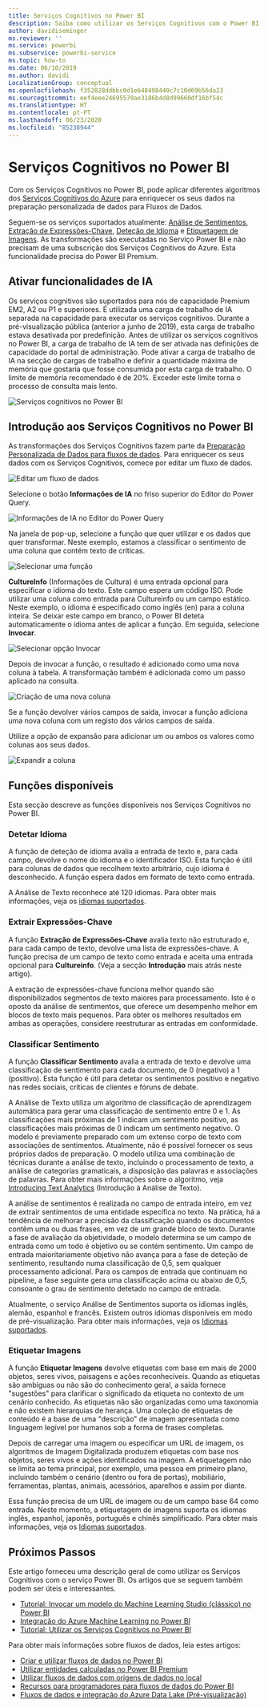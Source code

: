```yaml
---
title: Serviços Cognitivos no Power BI
description: Saiba como utilizar os Serviços Cognitivos com o Power BI
author: davidiseminger
ms.reviewer: ''
ms.service: powerbi
ms.subservice: powerbi-service
ms.topic: how-to
ms.date: 06/10/2019
ms.author: davidi
LocalizationGroup: conceptual
ms.openlocfilehash: f352828ddbbc0d1e648498440c7c10d69b56da23
ms.sourcegitcommit: eef4eee24695570ae3186b4d8d99660df16bf54c
ms.translationtype: HT
ms.contentlocale: pt-PT
ms.lasthandoff: 06/23/2020
ms.locfileid: "85238944"
---
```

# <a name="cognitive-services-in-power-bi"></a>Serviços Cognitivos no Power BI 

Com os Serviços Cognitivos no Power BI, pode aplicar diferentes algoritmos dos [Serviços Cognitivos do Azure](https://azure.microsoft.com/services/cognitive-services/) para enriquecer os seus dados na preparação personalizada de dados para Fluxos de Dados.

Seguem-se os serviços suportados atualmente: [Análise de Sentimentos](https://docs.microsoft.com/azure/cognitive-services/text-analytics/how-tos/text-analytics-how-to-sentiment-analysis), [Extração de Expressões-Chave](https://docs.microsoft.com/azure/cognitive-services/text-analytics/how-tos/text-analytics-how-to-keyword-extraction), [Deteção de Idioma](https://docs.microsoft.com/azure/cognitive-services/text-analytics/how-tos/text-analytics-how-to-language-detection) e [Etiquetagem de Imagens](https://docs.microsoft.com/azure/cognitive-services/computer-vision/concept-tagging-images). As transformações são executadas no Serviço Power BI e não precisam de uma subscrição dos Serviços Cognitivos do Azure. Esta funcionalidade precisa do Power BI Premium.

## <a name="enabling-ai-features"></a>**Ativar funcionalidades de IA**

Os serviços cognitivos são suportados para nós de capacidade Premium EM2, A2 ou P1 e superiores. É utilizada uma carga de trabalho de IA separada na capacidade para executar os serviços cognitivos. Durante a pré-visualização pública (anterior a junho de 2019), esta carga de trabalho estava desativada por predefinição. Antes de utilizar os serviços cognitivos no Power BI, a carga de trabalho de IA tem de ser ativada nas definições de capacidade do portal de administração. Pode ativar a carga de trabalho de IA na secção de cargas de trabalho e definir a quantidade máxima de memória que gostaria que fosse consumida por esta carga de trabalho. O limite de memória recomendado é de 20%. Exceder este limite torna o processo de consulta mais lento.

![Serviços cognitivos no Power BI](media/service-cognitive-services/cognitive-services_01.png)

## <a name="getting-started-with-cognitive-services-in-power-bi"></a>**Introdução aos Serviços Cognitivos no Power BI**

As transformações dos Serviços Cognitivos fazem parte da [Preparação Personalizada de Dados para fluxos de dados](https://powerbi.microsoft.com/blog/introducing-power-bi-data-prep-wtih-dataflows/). Para enriquecer os seus dados com os Serviços Cognitivos, comece por editar um fluxo de dados.

![Editar um fluxo de dados](media/service-cognitive-services/cognitive-services_02.png)

Selecione o botão **Informações de IA** no friso superior do Editor do Power Query.

![Informações de IA no Editor do Power Query](media/service-cognitive-services/cognitive-services_03.png)

Na janela de pop-up, selecione a função que quer utilizar e os dados que quer transformar. Neste exemplo, estamos a classificar o sentimento de uma coluna que contém texto de críticas.

![Selecionar uma função](media/service-cognitive-services/cognitive-services_04.png)

**CultureInfo** (Informações de Cultura) é uma entrada opcional para especificar o idioma do texto. Este campo espera um código ISO. Pode utilizar uma coluna como entrada para Cultureinfo ou um campo estático. Neste exemplo, o idioma é especificado como inglês (en) para a coluna inteira. Se deixar este campo em branco, o Power BI deteta automaticamente o idioma antes de aplicar a função. Em seguida, selecione **Invocar**.

![Selecionar opção Invocar](media/service-cognitive-services/cognitive-services_05.png)

Depois de invocar a função, o resultado é adicionado como uma nova coluna à tabela. A transformação também é adicionada como um passo aplicado na consulta.

![Criação de uma nova coluna](media/service-cognitive-services/cognitive-services_06.png)

Se a função devolver vários campos de saída, invocar a função adiciona uma nova coluna com um registo dos vários campos de saída.

Utilize a opção de expansão para adicionar um ou ambos os valores como colunas aos seus dados.

![Expandir a coluna](media/service-cognitive-services/cognitive-services_07.png)

## <a name="available-functions"></a>**Funções disponíveis**

Esta secção descreve as funções disponíveis nos Serviços Cognitivos no Power BI.

### <a name="detect-language"></a>**Detetar Idioma**

A função de deteção de idioma avalia a entrada de texto e, para cada campo, devolve o nome do idioma e o identificador ISO. Esta função é útil para colunas de dados que recolhem texto arbitrário, cujo idioma é desconhecido. A função espera dados em formato de texto como entrada.

A Análise de Texto reconhece até 120 idiomas. Para obter mais informações, veja os [idiomas suportados](https://docs.microsoft.com/azure/cognitive-services/text-analytics/text-analytics-supported-languages).

### <a name="extract-key-phrases"></a>**Extrair Expressões-Chave**

A função **Extração de Expressões-Chave** avalia texto não estruturado e, para cada campo de texto, devolve uma lista de expressões-chave. A função precisa de um campo de texto como entrada e aceita uma entrada opcional para **Cultureinfo**. (Veja a secção **Introdução** mais atrás neste artigo).

A extração de expressões-chave funciona melhor quando são disponibilizados segmentos de texto maiores para processamento. Isto é o oposto da análise de sentimentos, que oferece um desempenho melhor em blocos de texto mais pequenos. Para obter os melhores resultados em ambas as operações, considere reestruturar as entradas em conformidade.

### <a name="score-sentiment"></a>**Classificar Sentimento**

A função **Classificar Sentimento** avalia a entrada de texto e devolve uma classificação de sentimento para cada documento, de 0 (negativo) a 1 (positivo). Esta função é útil para detetar os sentimentos positivo e negativo nas redes sociais, críticas de clientes e fóruns de debate.

A Análise de Texto utiliza um algoritmo de classificação de aprendizagem automática para gerar uma classificação de sentimento entre 0 e 1. As classificações mais próximas de 1 indicam um sentimento positivo, as classificações mais próximas de 0 indicam um sentimento negativo. O modelo é previamente preparado com um extenso corpo de texto com associações de sentimentos. Atualmente, não é possível fornecer os seus próprios dados de preparação. O modelo utiliza uma combinação de técnicas durante a análise de texto, incluindo o processamento de texto, a análise de categorias gramaticais, a disposição das palavras e associações de palavras. Para obter mais informações sobre o algoritmo, veja [Introducing Text Analytics](https://blogs.technet.microsoft.com/machinelearning/2015/04/08/introducing-text-analytics-in-the-azure-ml-marketplace/) (Introdução à Análise de Texto).

A análise de sentimentos é realizada no campo de entrada inteiro, em vez de extrair sentimentos de uma entidade específica no texto. Na prática, há a tendência de melhorar a precisão da classificação quando os documentos contêm uma ou duas frases, em vez de um grande bloco de texto. Durante a fase de avaliação da objetividade, o modelo determina se um campo de entrada como um todo é objetivo ou se contém sentimento. Um campo de entrada maioritariamente objetivo não avança para a fase de deteção de sentimento, resultando numa classificação de 0,5, sem qualquer processamento adicional. Para os campos de entrada que continuam no pipeline, a fase seguinte gera uma classificação acima ou abaixo de 0,5, consoante o grau de sentimento detetado no campo de entrada.

Atualmente, o serviço Análise de Sentimentos suporta os idiomas inglês, alemão, espanhol e francês. Existem outros idiomas disponíveis em modo de pré-visualização. Para obter mais informações, veja os [Idiomas suportados](https://docs.microsoft.com/azure/cognitive-services/text-analytics/text-analytics-supported-languages).

### <a name="tag-images"></a>**Etiquetar Imagens**

A função **Etiquetar Imagens** devolve etiquetas com base em mais de 2000 objetos, seres vivos, paisagens e ações reconhecíveis. Quando as etiquetas são ambíguas ou não são do conhecimento geral, a saída fornece "sugestões" para clarificar o significado da etiqueta no contexto de um cenário conhecido. As etiquetas não são organizadas como uma taxonomia e não existem hierarquias de herança. Uma coleção de etiquetas de conteúdo é a base de uma "descrição" de imagem apresentada como linguagem legível por humanos sob a forma de frases completas.

Depois de carregar uma imagem ou especificar um URL de imagem, os algoritmos de Imagem Digitalizada produzem etiquetas com base nos objetos, seres vivos e ações identificados na imagem. A etiquetagem não se limita ao tema principal, por exemplo, uma pessoa em primeiro plano, incluindo também o cenário (dentro ou fora de portas), mobiliário, ferramentas, plantas, animais, acessórios, aparelhos e assim por diante.

Essa função precisa de um URL de imagem ou de um campo base 64 como entrada. Neste momento, a etiquetagem de imagens suporta os idiomas inglês, espanhol, japonês, português e chinês simplificado. Para obter mais informações, veja os [Idiomas suportados](https://docs.microsoft.com/rest/api/cognitiveservices/computervision/tagimage/tagimage#uri-parameters).

## <a name="next-steps"></a>Próximos Passos

Este artigo forneceu uma descrição geral de como utilizar os Serviços Cognitivos com o serviço Power BI. Os artigos que se seguem também podem ser úteis e interessantes. 

* [Tutorial: Invocar um modelo do Machine Learning Studio (clássico) no Power BI](../connect-data/service-tutorial-invoke-machine-learning-model.md)
* [Integração do Azure Machine Learning no Power BI](service-machine-learning-integration.md)
* [Tutorial: Utilizar os Serviços Cognitivos no Power BI](../connect-data/service-tutorial-use-cognitive-services.md)


Para obter mais informações sobre fluxos de dados, leia estes artigos:
* [Criar e utilizar fluxos de dados no Power BI](service-dataflows-create-use.md)
* [Utilizar entidades calculadas no Power BI Premium](service-dataflows-computed-entities-premium.md)
* [Utilizar fluxos de dados com origens de dados no local](service-dataflows-on-premises-gateways.md)
* [Recursos para programadores para fluxos de dados do Power BI](service-dataflows-developer-resources.md)
* [Fluxos de dados e integração do Azure Data Lake (Pré-visualização)](service-dataflows-azure-data-lake-integration.md)
